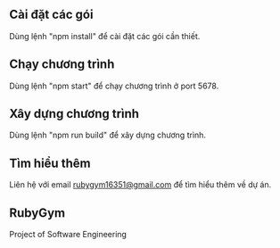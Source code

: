 ## Cài đặt các gói

Dùng lệnh "npm install" để cài đặt các gói cần thiết.


## Chạy chương trình

Dùng lệnh "npm start" để chạy chương trình ở port 5678.

## Xây dựng chương trình

Dùng lệnh "npm run build" để xây dựng chương trình.

## Tìm hiểu thêm

Liên hệ với email rubygym16351@gmail.com để tìm hiểu thêm về dự án.

## RubyGym

Project of Software Engineering
